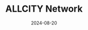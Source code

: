 ---  
layout: startup_page  
title: "ALLCITY Network"  
id: "allcitynetwork.com"  
permalink: "/allcitynetworkallcitynetwork.com08202024/"  
website: "https://allcitynetwork.com/"  
funding_round: "Series B"  
funding_amount: "$25M+"  
investors: "TEGNA, Mosaic General Partnership, Bullpen Capital"  
about: "ALLCITY Network operates multi-platform local sports networks, delivering daily, team-specific shows across streaming video, podcasts, and other digital platforms. Launched in 2019, it offers original apparel and community events alongside its media products, expanding its reach beyond digital content."  
markets: "Sports Media, Digital Media, Streaming, podcast, social media, Experiential, Sports, Live Video, Merchandise, and Community, Internet Radio, Media and Entertainment"  
hq: "Denver, Colorado, United States"  
founded_year: "2015"  
linkedin: "https://www.linkedin.com/company/allcity-network"  
twitter: "https://twitter.com/ALLCITY_Network"  
instagram: ""  
facebook: ""  
crunchbase: "https://www.crunchbase.com/organization/allcity-network"  
pitchbook: ""  

date_display: "20-Aug-2024"  
date: "2024-08-20"

# SEO Optimization  
meta_title: "ALLCITY Network - Series B Funding ($25M+)"  
meta_description: "ALLCITY Network, ALLCITY Network operates multi-platform local sports networks, delivering daily, team-specific shows across streaming video, podcasts, and other digit..."  
meta_keywords: "ALLCITY Network, Sports Media, Digital Media, Streaming, podcast, social media, Experiential, Sports, Live Video, Merchandise, and Community, Internet Radio, Media and Entertainment, Series B funding"  
canonical_url: "https://startup.projectstartups.com/allcitynetworkallcitynetwork.com08202024/"  
---